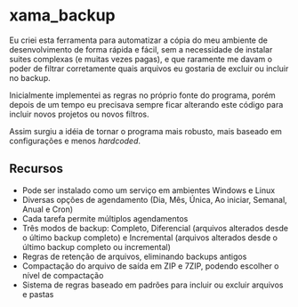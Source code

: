 # xama_backup

Eu criei esta ferramenta para automatizar a cópia do meu ambiente de desenvolvimento de forma rápida e fácil, sem a necessidade de instalar suites complexas (e muitas vezes pagas), e que raramente me davam o poder de filtrar corretamente quais arquivos eu gostaria de excluir ou incluir no backup.

Inicialmente implementei as regras no próprio fonte do programa, porém depois de um tempo eu precisava sempre ficar alterando este código para incluir novos projetos ou novos filtros. 

Assim surgiu a idéia de tornar o programa mais robusto, mais baseado em configurações e menos *hardcoded*. 


## Recursos

* Pode ser instalado como um serviço em ambientes Windows e Linux
* Diversas opções de agendamento (Dia, Mês, Única, Ao iniciar, Semanal, Anual e Cron)
* Cada tarefa permite múltiplos agendamentos
* Três modos de backup: Completo, Diferencial (arquivos alterados desde o último backup completo) e Incremental (arquivos alterados desde o último backup completo ou incremental)
* Regras de retenção de arquivos, eliminando backups antigos
* Compactação do arquivo de saída em ZIP e 7ZIP, podendo escolher o nível de compactação 
* Sistema de regras baseado em padrões para incluir ou excluir arquivos e pastas